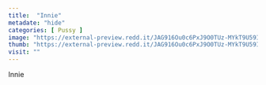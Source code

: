 ```yaml
---
title:  "Innie"
metadate: "hide"
categories: [ Pussy ]
image: "https://external-preview.redd.it/JAG916Ou0c6PxJ9O0TUz-MYkT9U59Ig7cJ25tKeMHYw.jpg?auto=webp&s=14004f270f87ad410efae0b6bd6c079a44a8b575"
thumb: "https://external-preview.redd.it/JAG916Ou0c6PxJ9O0TUz-MYkT9U59Ig7cJ25tKeMHYw.jpg?width=1080&crop=smart&auto=webp&s=5fd92e1575a6b9b2112724488ec788983af31bc3"
visit: ""
---
```

Innie
